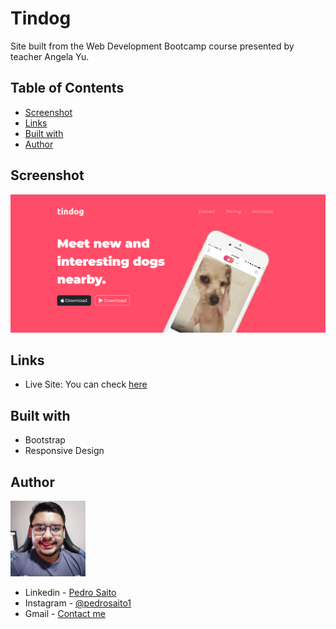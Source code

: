 # Tindog
Site built from the Web Development Bootcamp course presented by teacher Angela Yu.

## Table of Contents

- [Screenshot](#screenshot)
- [Links](#links)
- [Built with](#built-with)
- [Author](#author)

## Screenshot

<img src="./images/screenshot.png" alt="Screenshot">

## Links

- Live Site: You can check [here](https://pedrosaito1.github.io/tindog/)

## Built with

- Bootstrap
- Responsive Design

## Author

<img src="./images/perfil.jpg" alt="Profile image" width="120px">

- Linkedin - [Pedro Saito](https://www.linkedin.com/in/pedrosaito1/)
- Instagram - [@pedrosaito1](https://www.instagram.com/pedrosaito1/)
- Gmail - [Contact me](mailto:contato.pedrosaito@gmail.com)
